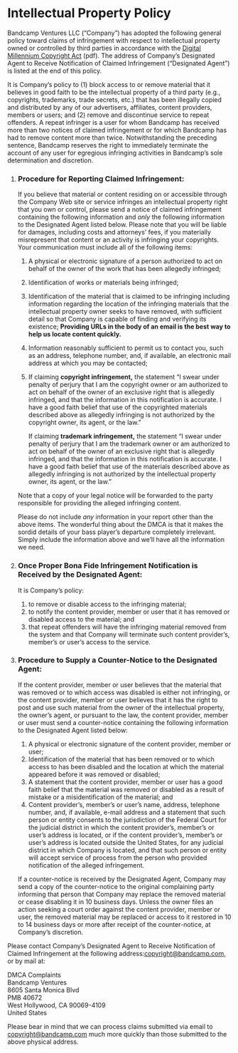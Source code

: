Intellectual Property Policy
============================

Bandcamp Ventures LLC (“Company”) has adopted the following general policy toward claims of infringement with respect to intellectual property owned or controlled by third parties in accordance with the [Digital Millennium Copyright Act](http://lcweb.loc.gov/copyright/legislation/dmca.pdf) (pdf). The address of Company’s Designated Agent to Receive Notification of Claimed Infringement (“Designated Agent”) is listed at the end of this policy.

It is Company’s policy to (1) block access to or remove material that it believes in good faith to be the intellectual property of a third party (e.g., copyrights, trademarks, trade secrets, etc.) that has been illegally copied and distributed by any of our advertisers, affiliates, content providers, members or users; and (2) remove and discontinue service to repeat offenders. A repeat infringer is a user for whom Bandcamp has received more than two notices of claimed infringement or for which Bandcamp has had to remove content more than twice. Notwithstanding the preceding sentence, Bandcamp reserves the right to immediately terminate the account of any user for egregious infringing activities in Bandcamp’s sole determination and discretion.

1.  ### Procedure for Reporting Claimed Infringement:
    
    If you believe that material or content residing on or accessible through the Company Web site or service infringes an intellectual property right that you own or control, please send a notice of claimed infringement containing the following information and _only_ the following information to the Designated Agent listed below. Please note that you will be liable for damages, including costs and attorneys’ fees, if you materially misrepresent that content or an activity is infringing your copyrights. Your communication must include all of the following items:
    
    1.  A physical or electronic signature of a person authorized to act on behalf of the owner of the work that has been allegedly infringed;
        
    2.  Identification of works or materials being infringed;
        
    3.  Identification of the material that is claimed to be infringing including information regarding the location of the infringing materials that the intellectual property owner seeks to have removed, with sufficient detail so that Company is capable of finding and verifying its existence; **Providing URLs in the body of an email is the best way to help us locate content quickly.**
        
    4.  Information reasonably sufficient to permit us to contact you, such as an address, telephone number, and, if available, an electronic mail address at which you may be contacted;
        
    5.  If claiming **copyright infringement,** the statement “I swear under penalty of perjury that I am the copyright owner or am authorized to act on behalf of the owner of an exclusive right that is allegedly infringed, and that the information in this notification is accurate. I have a good faith belief that use of the copyrighted materials described above as allegedly infringing is not authorized by the copyright owner, its agent, or the law.”
        
        If claiming **trademark infringement,** the statement “I swear under penalty of perjury that I am the trademark owner or am authorized to act on behalf of the owner of an exclusive right that is allegedly infringed, and that the information in this notification is accurate. I have a good faith belief that use of the materials described above as allegedly infringing is not authorized by the intellectual property owner, its agent, or the law.”
        
    
    Note that a copy of your legal notice will be forwarded to the party responsible for providing the alleged infringing content.
    
    Please do not include _any_ information in your report other than the above items. The wonderful thing about the DMCA is that it makes the sordid details of your bass player’s departure completely irrelevant. Simply include the information above and we’ll have all the information we need.
    
2.  ### Once Proper Bona Fide Infringement Notification is Received by the Designated Agent:
    
    It is Company’s policy:
    
    1.  to remove or disable access to the infringing material;
    2.  to notify the content provider, member or user that it has removed or disabled access to the material; and
    3.  that repeat offenders will have the infringing material removed from the system and that Company will terminate such content provider’s, member’s or user’s access to the service.
    
3.  ### Procedure to Supply a Counter-Notice to the Designated Agent:
    
    If the content provider, member or user believes that the material that was removed or to which access was disabled is either not infringing, or the content provider, member or user believes that it has the right to post and use such material from the owner of the intellectual property, the owner’s agent, or pursuant to the law, the content provider, member or user must send a counter-notice containing the following information to the Designated Agent listed below:
    
    1.  A physical or electronic signature of the content provider, member or user;
    2.  Identification of the material that has been removed or to which access to has been disabled and the location at which the material appeared before it was removed or disabled;
    3.  A statement that the content provider, member or user has a good faith belief that the material was removed or disabled as a result of mistake or a misidentification of the material; and
    4.  Content provider’s, member’s or user’s name, address, telephone number, and, if available, e-mail address and a statement that such person or entity consents to the jurisdiction of the Federal Court for the judicial district in which the content provider’s, member’s or user’s address is located, or if the content provider’s, member’s or user’s address is located outside the United States, for any judicial district in which Company is located, and that such person or entity will accept service of process from the person who provided notification of the alleged infringement.
    
    If a counter-notice is received by the Designated Agent, Company may send a copy of the counter-notice to the original complaining party informing that person that Company may replace the removed material or cease disabling it in 10 business days. Unless the owner files an action seeking a court order against the content provider, member or user, the removed material may be replaced or access to it restored in 10 to 14 business days or more after receipt of the counter-notice, at Company’s discretion.
    

Please contact Company’s Designated Agent to Receive Notification of Claimed Infringement at the following address:[copyright@bandcamp.com](mailto:copyright@bandcamp.com), or by mail at:  

DMCA Complaints  
Bandcamp Ventures  
8605 Santa Monica Blvd  
PMB 40672  
West Hollywood, CA 90069-4109  
United States

Please bear in mind that we can process claims submitted via email to [copyright@bandcamp.com](mailto:copyright@bandcamp.com) much more quickly than those submitted to the above physical address.